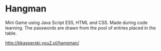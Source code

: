 # Hangman
Mini Game using Java Script ES5, HTML and CSS. Made during code learning.
The passwords are drawn from the pool of entries placed in the table.

http://bkasperski.you2.pl/hangman/
